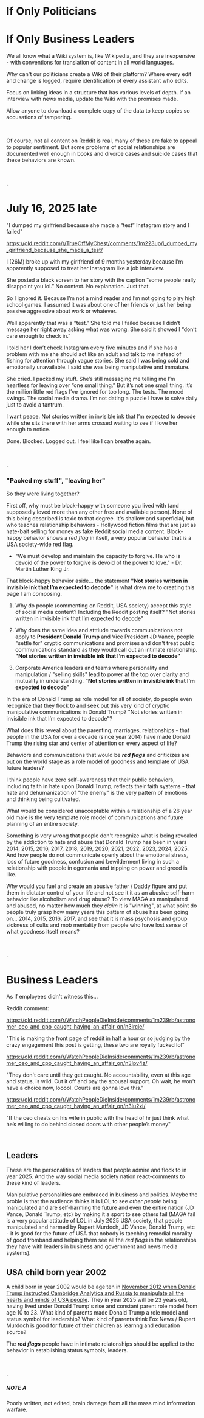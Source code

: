 # If Only Politicians 
# If Only Business Leaders

We all know what a Wiki system is, like Wikipedia, and they are inexpensive - with conventions for translation of content in all world languages.

Why can't our politicians create a Wiki of their platform? Where every edit and change is logged, require identification of every assistant who edits.

Focus on linking ideas in a structure that has various levels of depth. If an interview with news media, update the Wiki with the promises made.

Allow anyone to download a complete copy of the data to keep copies so accusations of tampering.

&nbsp;

Of course, not all content on Reddit is real, many of these are fake to appeal to popular sentiment. But some problems of social relationships are documented well enough in books and divorce cases and suicide cases that these behaviors are known.

&nbsp;

.

# July 16, 2025 late

"I dumped my girlfriend because she made a “test” Instagram story and I failed"

https://old.reddit.com/r/TrueOffMyChest/comments/1m223up/i_dumped_my_girlfriend_because_she_made_a_test/

I (26M) broke up with my girlfriend of 9 months yesterday because I’m apparently supposed to treat her Instagram like a job interview.

She posted a black screen to her story with the caption “some people really disappoint you lol.” No context. No explanation. Just that.

So I ignored it. Because I’m not a mind reader and I’m not going to play high school games. I assumed it was about one of her friends or just her being passive aggressive about work or whatever.

Well apparently that was a “test.” She told me I failed because I didn’t message her right away asking what was wrong. She said it showed I “don’t care enough to check in.”

I told her I don’t check Instagram every five minutes and if she has a problem with me she should act like an adult and talk to me instead of fishing for attention through vague stories. She said I was being cold and emotionally unavailable. I said she was being manipulative and immature.

She cried. I packed my stuff. She’s still messaging me telling me I’m heartless for leaving over “one small thing.” But it’s not one small thing. It’s the million little red flags I’ve ignored for too long. The tests. The mood swings. The social media drama. I’m not dating a puzzle I have to solve daily just to avoid a tantrum.

I want peace. Not stories written in invisible ink that I’m expected to decode while she sits there with her arms crossed waiting to see if I love her enough to notice.

Done. Blocked. Logged out. I feel like I can breathe again.

&nbsp;

.

### "Packed my stuff", "leaving her"

So they were living together? 

First off, why must be block-happy with someone you lived with (and supposedly loved more than any other free and available person). None of this being described is toxic to that degree. It's shallow and superficial, but who teaches relationship behaviors - Hollywood fiction films that are just as hate-bait selling for money as fake Reddit social media content. Block-happy behavior shows a *red flag* in itself, a very popular behavior that is a USA society-wide red flag. 

* "We must develop and maintain the capacity to forgive. He who is devoid of the power to forgive is devoid of the power to love." - Dr. Martin Luther King Jr.

That block-happy behavior aside... the statement **"Not stories written in invisible ink that I’m expected to decode"** is what drew me to creating this page I am composing.

1. Why do people (commenting on Reddit, USA society) accept this style of social media content? Including the Reddit posting itself? "Not stories written in invisible ink that I’m expected to decode"

2. Why does the same idea and atttiude towards communications not apply to **President Donald Trump** and Vice President JD Vance, people "settle for" cryptic communications and promises and don't treat public communications standard as they would call out an intimate relationship. **"Not stories written in invisible ink that I’m expected to decode"**

3. Corporate America leaders and teams where personality and manipulation / "selling skills" lead to power at the top over clarity and mutuality in understanding. **"Not stories written in invisible ink that I’m expected to decode"**

In the era of Donald Trump as role model for all of society, do people even recognize that they flock to and seek out this very kind of cryptic manipulative communications in Donald Trump? "Not stories written in invisible ink that I’m expected to decode"?

What does this reveal about the parenting, marriages, relationships - that people in the USA for over a decade (since year 2014) have made Donald Trump the rising star and center of attention on every aspect of life?

Behaviors and communications that would be ***red flags*** and criticizes are put on the world stage as a role model of goodness and template of USA future leaders?

I think people have zero self-awareness that their public behaviors, including faith in hate upon Donald Trump, reflects their faith systems - that hate and dehumanization of "the enemy" is the very pattern of emotions and thinking being cultivated.

What would be considered unacceptable within a relationship of a 26 year old male is the very template role model of communications and future planning of an entire society.

Something is very wrong that people don't recognize what is being revealed by the addiction to hate and abuse that Donald Trump has been in years 2014, 2015, 2016, 2017, 2018, 2019, 2020, 2021, 2022, 2023, 2024, 2025. And how people do not communicate openly about the emotional stress, loss of future goodness, confusion and bewilderment living in such a relationship with people in egomania and tripping on power and greed is like.

Why would you fuel and create an abusive father / Daddy figure and put them in dictator control of your life and not see it it as an abusive self-harm behavior like alcoholism and drug abuse? To view MAGA as manipulated and abused, no matter how much they *claim* it is "winning", at what point do people truly grasp how many years this pattern of abuse has been going on... 2014, 2015, 2016, 2017, and see that it is mass psychosis and group sickness of cults and mob mentality from people who have lost sense of what goodness itself means?

&nbsp;

.

# Business Leaders

As if employees didn't witness this...

Reddit comment:  

https://old.reddit.com/r/WatchPeopleDieInside/comments/1m239rb/astronomer_ceo_and_cpo_caught_having_an_affair_on/n3lrcie/

"This is making the front page of reddit in half a hour or so judging by the crazy engagement this post is getting, these two are royally fucked lol"

https://old.reddit.com/r/WatchPeopleDieInside/comments/1m239rb/astronomer_ceo_and_cpo_caught_having_an_affair_on/n3lpv4z/

"They don't care until they get caught. No accountability, even at this age and status, is wild. Cut it off and pay the spousal support. Oh wait, he won't have a choice now, looool. Courts are gonna love this."

https://old.reddit.com/r/WatchPeopleDieInside/comments/1m239rb/astronomer_ceo_and_cpo_caught_having_an_affair_on/n3lu2xi/

"If the ceo cheats on his wife in public with the head of hr just think what he’s willing to do behind closed doors with other people’s money"


&nbsp;

## Leaders

These are the personalities of leaders that people admire and flock to in year 2025. And the way social media society nation react-comments to these kind of leaders.

Manipulative personalities are embraced in business and politics. Maybe the proble is that the audience thinks it is LOL to see *other people* being manipulated and are self-harming the future and even the entire nation (JD Vance, Donald Trump, etc) by making it a sport to see others fail (MAGA fail is a very popular attitude of LOL in July 2025 USA society, that people manipulated and harmed by Rupert Murdoch, JD Vance, Donald Trump, etc - it is good for the future of USA that nobody is taeching remedial morality of good fromband and helping them see all the *red flags* in the relationships they have with leaders in business and government and news media systems).

## USA child born year 2002

A child born in year 2002 would be age ten in [November 2012 when Donald Trump instructed Cambridge Analytica and Russia to manipulate all the hearts and minds of USA people](https://www.facebook.com/konstantin.rykov/posts/10210643558675446). They in year 2025 will be 23 years old, having lived under Donald Trump's rise and constant parent role model from age 10 to 23. What kind of parents made Donald Trump a role model and status symbol for leadership? What kind of parents think Fox News / Rupert Murdoch is good for future of their children as learnng and education source?

The ***red flags*** people have in intimate relatonships should be applied to the behavior in establishing status symbols, leaders.

&nbsp;

.

##### NOTE A

Poorly written, not edited, brain damage from all the mass mind information warfare.
